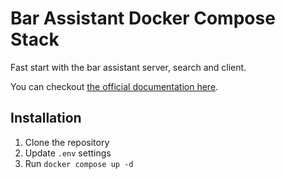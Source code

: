 # Bar Assistant Docker Compose Stack

Fast start with the bar assistant server, search and client.

You can checkout [the official documentation here](https://bar-assistant.github.io/docs).

## Installation

1. Clone the repository
2. Update `.env` settings
3. Run `docker compose up -d`

